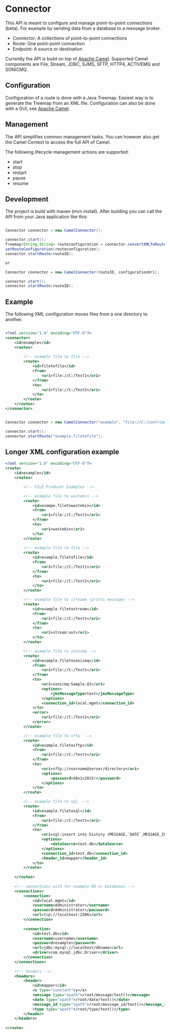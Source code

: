 # Connector

This API is meant to configure and manage point-to-point connections (beta). For example by sending data from a database to
a message broker.

   * Connector: A collections of point-to-point connections
   * Route: One point-point connection
   * Endpoint: A source or destination
   
Currently the API is build on top of [Apache Camel](https://github.com/apache/camel). Supported
Camel components are File, Stream, JDBC, SJMS, SFTP, HTTP4, ACTIVEMQ and SONICMQ. 

## Configuration

Configuration of a route is done with a Java Treemap. Easiest way is to generate the Treemap from an XML file. Configuration
can also be done with a GUI, see [Apache Camel](https://github.com/assimbly/gateway). 

## Management

The API simplifies common management tasks. You can however also get the Camel Context to access the full API of Camel.

The following lifecycle management actions are supported:

* start
* stop
* restart
* pause
* resume


## Development

The project is build with maven (mvn install). After building you can call the API from your Java application like this: 

```java

Connector connector = new CamelConnector();

connector.start();
Treemap<String,String> routeconfiguration = connector.convertXMLToRouteConfiguration(routeID, configurationUri) );
setRouteConfiguration(routeconfiguration);
connector.startRoute(routeID);

or 

Connector connector = new CamelConnector(routeID, configurationUri);

connector.start();
connector.startRoute(routeID);

```

## Example

The following XML configuration moves files from a one directory to another.

```xml

<?xml version="1.0" encoding="UTF-8"?>
<connector>
	<id>example</id>
	<routes>
		
		<!-- example file to file --> 		
		<route>
			<id>filetofile</id>
			<from>
				<uri>file://C:/Test1</uri>
			</from>
			<to>
				<uri>file://C:/Test2</uri>
			</to>
		</route>
	</routes>		
</connector>

```

```java

Connector connector = new CamelConnector("example", "file://C:/conf/conf.xml");

connector.start();
connector.startRoute("example.filetofile");

```

## Longer XML configuration example

```xml
<?xml version="1.0" encoding="UTF-8"?>
<route>
	<id>example</id>
	<routes>

		<!-- FILE Producer Examples -->

		<!-- example file to wastebin -->
		<route>
			<id>exampe.filetowastebin</id>
			<from>
				<uri>file://C:/Test1</uri>
			</from>
			<to>
				<uri>wastebin</uri>
			</to>	
		</route>
		
		<!-- example file to file --> 		
		<route>
			<id>example.filetofile</id>
			<from>
				<uri>file://C:/Test1</uri>
			</from>
			<to>
				<uri>file://C:/Test2</uri>
			</to>
		</route>

		<!-- example file to streamm (prints message) --> 		
		<route>
			<id>example.filetostream</id>
			<from>
				<uri>file://C:/Test1</uri>
			</from>
			<to>
				<uri>stream:out</uri>
			</to>
		</route>

		<!-- example file to sonicmq --> 		
		<route>
			<id>example.filetosonicmq</id>
			<from>
				<uri>file://C:/Test1</uri>
			</from>
			<to>
				<uri>sonicmq:Sample.Q1</uri>
				<options>
					<jmsMessageType>text</jmsMessageType>
				</options>
				<connection_id>local.mgmt</connection_id>
			</to>
			<error>
				<uri>file://C:/Test2</uri>
			</error>
		</route>

		<!-- example file to sftp  -->
		<route>
			<id>example.filetosftp</id>
			<from>
				<uri>file://C:/Test1</uri>
			</from>			
			<to>
				<uri>sftp://username@server/directory</uri>
				<options>
					<password>S0n1c2015!</password>
				</options>
			</to>	
		</route>

		<!-- example file to sql  -->
		<route>
			<id>example.filetosql</id>
			<from>
				<uri>file://C:/Test1</uri>
			</from>			
			<to>
				<uri>sql:insert into history (MESSAGE,`DATE`,MESSAGE_ID,TYPE) values (:#message,:#date,:#message_id,:#type)</uri>
				<options>
					<dataSource>test.db</dataSource>					
				</options>
				<connection_id>test.db</connection_id>
				<header_id>mapper</header_id>
			</to>	
		</route>
					
	</routes>
	
	<!-- connections with for example MQ or Databases -->
	<connections>
		<connection>
			<id>local.mgmt</id>
			<username>Administrator</username>
			<password>Administrator</password>
			<url>tcp://localhost:2506</url>
		</connection>
		
		<connection>
			<id>test.db</id>
			<username>username</username>
			<password>example</password>
			<url>jdbc:mysql://localhost/dbname</url>
			<driver>com.mysql.jdbc.Driver</driver>
		</connection>		
	</connections>
	
	<!-- headers -->
	<headers>
		<header>
			<id>mapper</id>
			<x type="constant">y</x>
			<message type="xpath">/root/message/text()</message>
			<date type="xpath">/root/date/text()</date>
			<message_id type="xpath">/root/message_id/text()</message_id>
			<type type="xpath">/root/type/text()</type>
		</header>
	</headers>
		
</route>
```

